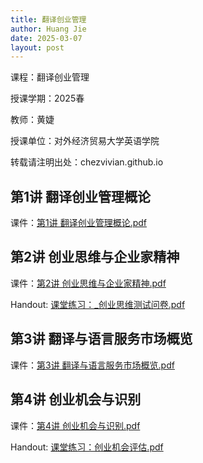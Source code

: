 ```yaml
---
title: 翻译创业管理
author: Huang Jie
date: 2025-03-07
layout: post
---
```


课程：翻译创业管理

授课学期：2025春

教师：黄婕

授课单位：对外经济贸易大学英语学院

转载请注明出处：chezvivian.github.io




## 第1讲 翻译创业管理概论

课件：[第1讲 翻译创业管理概论.pdf](https://chezvivian.github.io/class/entrepreneur_pdf/第1讲_翻译创业管理概论.pdf)

## 第2讲 创业思维与企业家精神

课件：[第2讲 创业思维与企业家精神.pdf](https://chezvivian.github.io/class/entrepreneur_pdf/第2讲_创业思维与企业家精神.pdf)

Handout: [课堂练习：_创业思维测试问卷.pdf](https://chezvivian.github.io/class/entrepreneur_pdf/第2讲_创业思维测试问卷_handout.pdf)

## 第3讲 翻译与语言服务市场概览

课件：[第3讲 翻译与语言服务市场概览.pdf](https://chezvivian.github.io/class/entrepreneur_pdf/第3讲_翻译与语言服务市场概览.pdf)

## 第4讲 创业机会与识别

课件：[第4讲 创业机会与识别.pdf](https://chezvivian.github.io/class/entrepreneur_pdf/第4讲_创业机会与识别.pdf)

Handout: [课堂练习：创业机会评估.pdf](https://chezvivian.github.io/class/entrepreneur_pdf/第4讲_创业机会评估_handout.pdf)